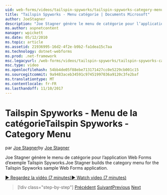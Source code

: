 ```yaml
---
uid: web-forms/videos/tailspin-spyworks/tailspin-spyworks-category-menu
title: "Tailspin Spyworks - Menu catégorie | Documents Microsoft"
author: JoeStagner
description: "Joe Stagner génère le menu de catégorie pour l’application Web Forms d’exemple Tailspin Spyworks."
ms.author: aspnetcontent
manager: wpickett
ms.date: 05/12/2010
ms.topic: article
ms.assetid: 21936995-16d2-4f2e-b9b2-fa1dea15c7aa
ms.technology: dotnet-webforms
ms.prod: .net-framework
msc.legacyurl: /web-forms/videos/tailspin-spyworks/tailspin-spyworks-category-menu
msc.type: video
ms.openlocfilehash: 54bb4de05f88ebe713171427cc0e5229cb001c15
ms.sourcegitcommit: 9a9483aceb34591c97451997036a9120c3fe2baf
ms.translationtype: MT
ms.contentlocale: fr-FR
ms.lasthandoff: 11/10/2017
---
```

<a name="tailspin-spyworks---category-menu"></a><span data-ttu-id="31ba7-103">Tailspin Spyworks - Menu de la catégorie</span><span class="sxs-lookup"><span data-stu-id="31ba7-103">Tailspin Spyworks - Category Menu</span></span>
====================
<span data-ttu-id="31ba7-104">par [Joe Stagner](https://github.com/JoeStagner)</span><span class="sxs-lookup"><span data-stu-id="31ba7-104">by [Joe Stagner](https://github.com/JoeStagner)</span></span>

<span data-ttu-id="31ba7-105">Joe Stagner génère le menu de catégorie pour l’application Web Forms d’exemple Tailspin Spyworks.</span><span class="sxs-lookup"><span data-stu-id="31ba7-105">Joe Stagner builds the category menu for the Tailspin Spyworks sample Web Forms application.</span></span>

[<span data-ttu-id="31ba7-106">&#9654; Regardez la vidéo (7 minutes)</span><span class="sxs-lookup"><span data-stu-id="31ba7-106">&#9654; Watch video (7 minutes)</span></span>](https://channel9.msdn.com/Blogs/ASP-NET-Site-Videos/tailspin-spyworks-category-menu)

>[!div class="step-by-step"]
<span data-ttu-id="31ba7-107">[Précédent](tailspin-spyworks-directory-organization.md)
[Suivant](tailspin-spyworks-display-the-product-list.md)</span><span class="sxs-lookup"><span data-stu-id="31ba7-107">[Previous](tailspin-spyworks-directory-organization.md)
[Next](tailspin-spyworks-display-the-product-list.md)</span></span>

